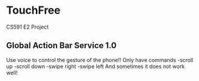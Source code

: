 # TouchFree
CS591 E2 Project

## Global Action Bar Service 1.0
Use voice to control the gesture of the phone!! Only have commands -scroll up -scroll down -swipe right -swipe left
And sometimes it does not work well! 
